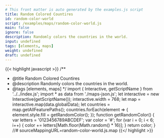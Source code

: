 ```yaml
---
# This front matter is auto generated by the examples.js script
title: Random Colored Countires
id: random-color-world
script: /examples/maps/random-color-world.js
main: false
ignore: false
description: Randomly colors the countries in the world.
input: undefined
tags: [elements, maps]
weight: undefined
draft: undefined
---
```


{{< highlight javascript >}}
/**
* @title Random Colored Countires
* @description Randomly colors the countries in the world.
* @tags [elements, maps]
*/
import { Interactive, getScriptName } from '../../index.js';
import * as data from './maps-json.js';
let interactive = new Interactive(getScriptName());
interactive.width = 768;
let map = interactive.map(data.globalData);
let countries = map.getAllFeaturePaths();
countries.forEach(element => {
    element.style.fill = getRandomColor();
});
function getRandomColor() {
    var letters = '0123456789ABCDEF';
    var color = '#';
    for (var i = 0; i < 6; i++) {
        color += letters[Math.floor(Math.random() * 16)];
    }
    return color;
}
//# sourceMappingURL=random-color-world.js.map
{{</ highlight >}}

